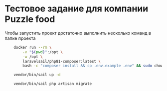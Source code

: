# Тестовое задание для компании Puzzle food

Чтобы запустить проект достаточно выполнить несколько команд в папке проекта
```sh
    docker run --rm \
        -v "$(pwd)":/opt \
        -w /opt \
        laravelsail/php81-composer:latest \
        bash -c "composer install && cp .env.example .env" && sudo chown -R $USER: .
```
```sh
    vendor/bin/sail up -d
```
```sh
    vendor/bin/sail php artisan migrate
```
